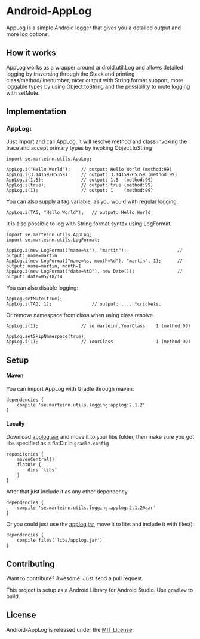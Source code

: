 Android-AppLog
==============
AppLog is a simple Android logger that gives you a detailed output and more log options.

## How it works
AppLog works as a wrapper around android.util.Log and allows detailed logging by traversing through the Stack and printing class/method/linenumber, nicer output with String.format support, more loggable types by using Object.toString and the possibility to mute logging with setMute.

## Implementation

### AppLog:

Just import and call AppLog, it will resolve method and class invoking the trace and accept primary types by invoking Object.toString

	import se.marteinn.utils.AppLog;

	AppLog.i("Hello World"); 	// output: Hello World (method:99)
	AppLog.i(3.14159265359):	// output: 3.14159265359 (method:99)
	AppLog.i(1.5); 				// output: 1.5 	(method:99)
	AppLog.i(true); 			// output: true	(method:99)
	AppLog.i(1);  				// output: 1	(method:99)

You can also supply a tag variable, as you would with regular logging.

	AppLog.i(TAG, "Hello World"); 	// output: Hello World

It is also possible to log with String.format syntax using LogFormat.

	import se.marteinn.utils.AppLog;
	import se.marteinn.utils.LogFormat;

	AppLog.i(new LogFormat("name=%s"), "martin");					// output: name=martin
	AppLog.i(new LogFormat("name=%s, month=%d"), "martin", 1);		// output: name=martin, month=1
	AppLog.i(new LogFormat("date=%tD"), new Date());				// output: date=05/18/14


You can also disable logging:

	AppLog.setMute(true);
	AppLog.i(TAG, 1);				// output: .... *crickets.

Or remove namespace from class when using class resolve.

	AppLog.i(1);				// se.marteinn.YourClass	1 (method:99)

	AppLog.setSkipNamespace(true);
	AppLog.i(1);				// YourClass				1 (method:99)


## Setup

#### Maven

You can import AppLog with Gradle through maven:

	dependencies {
		compile 'se.marteinn.utils.logging:applog:2.1.2'
	}

#### Locally

Download [applog.aar](https://github.com/marteinn/Android-AppLog/blob/master/dist/applog.aar) and move it to your libs folder, then make sure you got libs specified as a flatDir in `gradle.config`
	
	repositories {
	    mavenCentral()
	    flatDir {
	        dirs 'libs'
	    }
	}

After that just include it as any other dependency.
 
	dependencies {
		compile 'se.marteinn.utils.logging:applog:2.1.2@aar'
	}
	
Or you could just use the [applog.jar](https://github.com/marteinn/Android-AppLog/blob/master/dist/applog.jar), move it to libs and include it with files().

	dependencies {
		compile files('libs/applog.jar')
	}



## Contributing

Want to contribute? Awesome. Just send a pull request.

This project is setup as a Android Library for Android Studio. Use `gradlew` to build.


## License

Android-AppLog is released under the [MIT License](http://www.opensource.org/licenses/MIT).

